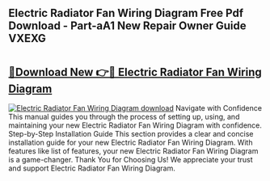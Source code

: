 ## Electric Radiator Fan Wiring Diagram Free Pdf Download - Part-aA1 New Repair Owner Guide VXEXG

# <h2><a href="http://dfit2r.blite.top/?on=Electric+Radiator+Fan+Wiring+Diagram">🔗Download New 👉🔴 Electric Radiator Fan Wiring Diagram</a></h2>

[![Electric Radiator Fan Wiring Diagram download](https://i.imgur.com/lujVjoI.png)](http://dfit2r.blite.top/?on=Electric+Radiator+Fan+Wiring+Diagram)
Navigate with Confidence This manual guides you through the process of setting up, using, and maintaining your new Electric Radiator Fan Wiring Diagram with confidence. Step-by-Step Installation Guide This section provides a clear and concise installation guide for your new Electric Radiator Fan Wiring Diagram. With features like list of features, your new Electric Radiator Fan Wiring Diagram is a game-changer. Thank You for Choosing Us! We appreciate your trust and support Electric Radiator Fan Wiring Diagram.
